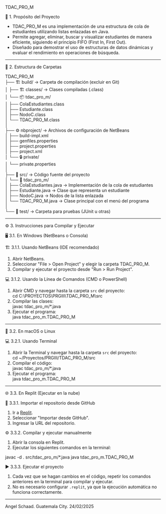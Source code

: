 TDAC_PRO_M

📌 1. Propósito del Proyecto  
- TDAC_PRO_M es una implementación de una estructura de cola de estudiantes utilizando listas enlazadas en Java.  
- Permite agregar, eliminar, buscar y visualizar estudiantes de manera eficiente, siguiendo el principio FIFO (First In, First Out).  
- Diseñado para demostrar el uso de estructuras de datos dinámicas y evaluar el rendimiento en operaciones de búsqueda.  

---

📂 2. Estructura de Carpetas  

TDAC_PRO_M  
├── 🏗️ build/                     → Carpeta de compilación (excluir en Git)  
│   ├── 🏗️ classes/               → Clases compiladas (.class)  
│   └── 📦 tdac_pro_m/  
│       ├── ColaEstudiantes.class  
│       ├── Estudiante.class  
│       ├── NodoC.class  
│       └── TDAC_PRO_M.class  
│  
├── ⚙️ nbproject/                  → Archivos de configuración de NetBeans  
│   ├── build-impl.xml  
│   ├── genfiles.properties  
│   ├── project.properties  
│   ├── project.xml  
│   └── 🔒 private/  
│       └── private.properties  
│  
├── 📜 src/                         → Código fuente del proyecto  
│   └── 📂 tdac_pro_m/  
│       ├── ColaEstudiantes.java  → Implementación de la cola de estudiantes  
│       ├── Estudiante.java       → Clase que representa un estudiante  
│       ├── NodoC.java            → Nodos de la lista enlazada  
│       └── TDAC_PRO_M.java       → Clase principal con el menú del programa  
│  
└── 🧪 test/                        → Carpeta para pruebas (JUnit u otras)  

---

⚙️ 3. Instrucciones para Compilar y Ejecutar  

🖥️ 3.1. En Windows (NetBeans o Consola)  

🏗️ 3.1.1. Usando NetBeans (IDE recomendado)  
1. Abrir NetBeans.  
2. Seleccionar "File > Open Project" y elegir la carpeta TDAC_PRO_M.  
3. Compilar y ejecutar el proyecto desde "Run > Run Project".  

💻 3.1.2. Usando la Línea de Comandos (CMD o PowerShell)  
1. Abrir CMD y navegar hasta la carpeta `src` del proyecto:  
   cd C:\PROYECTOS\PRGIII\TDAC_PRO_M\src  
2. Compilar las clases:  
   javac tdac_pro_m/*.java  
3. Ejecutar el programa:  
   java tdac_pro_m.TDAC_PRO_M  

---

🍏 3.2. En macOS o Linux  

💻 3.2.1. Usando Terminal  
1. Abrir la Terminal y navegar hasta la carpeta `src` del proyecto:  
   cd ~/Proyectos/PRGIII/TDAC_PRO_M/src  
2. Compilar el código:  
   javac tdac_pro_m/*.java  
3. Ejecutar el programa:  
   java tdac_pro_m.TDAC_PRO_M  

---

🌐 3.3. En Replit (Ejecutar en la nube)

🚀 3.3.1. Importar el repositorio desde GitHub  
1. Ir a [Replit](https://replit.com).  
2. Seleccionar "Importar desde GitHub".  
3. Ingresar la URL del repositorio.  

⚙️ 3.3.2. Compilar y ejecutar manualmente  
1. Abrir la consola en Replit.  
2. Ejecutar los siguientes comandos en la terminal:

javac -d . src/tdac_pro_m/*.java
java tdac_pro_m.TDAC_PRO_M

▶️ 3.3.3. Ejecutar el proyecto  
1. Cada vez que se hagan cambios en el código, repetir los comandos anteriores en la terminal para compilar y ejecutar.  
2. No es necesario configurar `.replit`, ya que la ejecución automática no funciona correctamente.  


---
Angel Schaad. 
Guatemala City.
24/02/2025